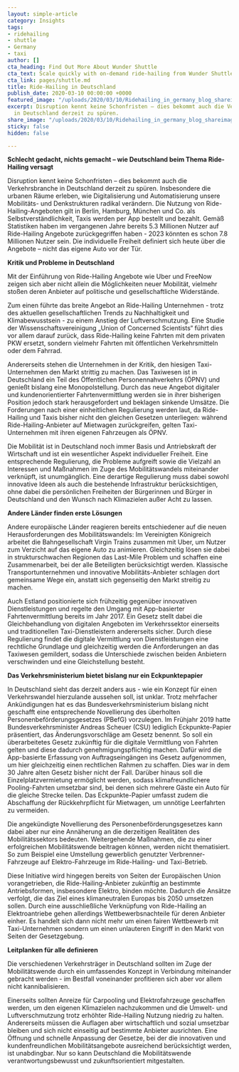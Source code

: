 ```yaml
---
layout: simple-article
category: Insights
tags:
- ridehailing
- shuttle
- Germany
- taxi
author: []
cta_heading: Find Out More About Wunder Shuttle
cta_text: Scale quickly with on-demand ride-hailing from Wunder Shuttle.
cta_link: pages/shuttle.md
title: Ride-Hailing in Deutschland
publish_date: 2020-03-10 00:00:00 +0000
featured_image: "/uploads/2020/03/10/Ridehailing_in_germany_blog_shareimage.jpg"
excerpt: Disruption kennt keine Schonfristen – dies bekommt auch die Verkehrsbranche
  in Deutschland derzeit zu spüren.
share_image: "/uploads/2020/03/10/Ridehailing_in_germany_blog_shareimage-1.jpg"
sticky: false
hidden: false

---
```

**Schlecht gedacht, nichts gemacht – wie Deutschland beim Thema Ride-Hailing versagt**

Disruption kennt keine Schonfristen – dies bekommt auch die Verkehrsbranche in Deutschland derzeit zu spüren. Insbesondere die urbanen Räume erleben, wie Digitalisierung und Automatisierung unsere Mobilitäts- und Denkstrukturen radikal verändern. Die Nutzung von Ride-Hailing-Angeboten gilt in Berlin, Hamburg, München und Co. als Selbstverständlichkeit, Taxis werden per App bestellt und bezahlt. Gemäß Statistiken haben im vergangenen Jahre bereits 5.3 Millionen Nutzer auf Ride-Hailing Angebote zurückgegriffen haben - 2023 könnten es schon 7.8 Millionen Nutzer sein. Die individuelle Freiheit definiert sich heute über die Angebote – nicht das eigene Auto vor der Tür.

**Kritik und Probleme in Deutschland**

Mit der Einführung von Ride-Hailing Angebote wie Uber und FreeNow zeigen sich aber nicht allein die Möglichkeiten neuer Mobilität, vielmehr stoßen deren Anbieter auf politische und gesellschaftliche Widerstände.

Zum einen führte das breite Angebot an Ride-Hailing Unternehmen - trotz des aktuellen gesellschaftlichen Trends zu Nachhaltigkeit und Klimabewusstsein - zu einem Anstieg der Luftverschmutzung. Eine Studie der Wissenschaftsvereinigung „Union of Concerned Scientists“ führt dies vor allem darauf zurück, dass Ride-Hailing keine Fahrten mit dem privaten PKW ersetzt, sondern vielmehr Fahrten mit öffentlichen Verkehrsmitteln oder dem Fahrrad.

Andererseits stehen die Unternehmen in der Kritik, den hiesigen Taxi-Unternehmen den Markt strittig zu machen. Das Taxiwesen ist in Deutschland ein Teil des Öffentlichen Personennahverkehrs (ÖPNV) und genießt bislang eine Monopolstellung. Durch das neue Angebot digitaler und kundenorientierter Fahrtenvermittlung werden sie in ihrer bisherigen Position jedoch stark herausgefordert und beklagen sinkende Umsätze. Die Forderungen nach einer einheitlichen Regulierung werden laut, da Ride-Hailing und Taxis bisher nicht den gleichen Gesetzen unterliegen: während Ride-Hailing-Anbieter auf Mietwagen zurückgreifen, gelten Taxi-Unternehmen mit ihren eigenen Fahrzeugen als ÖPNV.

Die Mobilität ist in Deutschland noch immer Basis und Antriebskraft der Wirtschaft und ist ein wesentlicher Aspekt individueller Freiheit. Eine entsprechende Regulierung, die Probleme aufgreift sowie die Vielzahl an Interessen und Maßnahmen im Zuge des Mobilitätswandels miteinander verknüpft, ist unumgänglich. Eine derartige Regulierung muss dabei sowohl innovative Ideen als auch die bestehende Infrastruktur berücksichtigen, ohne dabei die persönlichen Freiheiten der Bürgerinnen und Bürger in Deutschland und den Wunsch nach Klimazielen außer Acht zu lassen.

**Andere Länder finden erste Lösungen**

Andere europäische Länder reagieren bereits entschiedener auf die neuen Herausforderungen des Mobilitätswandels: Im Vereinigten Königreich arbeitet die Bahngesellschaft Virgin Trains zusammen mit Uber, um Nutzer zum Verzicht auf das eigene Auto zu animieren. Gleichzeitig lösen sie dabei in strukturschwachen Regionen das Last-Mile Problem und schaffen eine Zusammenarbeit, bei der alle Beteiligten berücksichtigt werden. Klassische Transportunternehmen und innovative Mobilitäts-Anbieter schlagen dort gemeinsame Wege ein, anstatt sich gegenseitig den Markt streitig zu machen.

Auch Estland positionierte sich frühzeitig gegenüber innovativen Dienstleistungen und regelte den Umgang mit App-basierter Fahrtenvermittlung bereits im Jahr 2017. Ein Gesetz stellt dabei die Gleichbehandlung von digitalen Angeboten im Verkehrssektor einerseits und traditionellen Taxi-Dienstleistern andererseits sicher. Durch diese Regulierung findet die digitale Vermittlung von Dienstleistungen eine rechtliche Grundlage und gleichzeitig werden die Anforderungen an das Taxiwesen gemildert, sodass die Unterschiede zwischen beiden Anbietern verschwinden und eine Gleichstellung besteht.

**Das Verkehrsministerium bietet bislang nur ein Eckpunktepapier**

In Deutschland sieht das derzeit anders aus - wie ein Konzept für einen Verkehrswandel hierzulande aussehen soll, ist unklar. Trotz mehrfacher Ankündigungen hat es das Bundesverkehrsministerium bislang nicht geschafft eine entsprechende Novellierung des überholten Personenbeförderungsgesetzes (PBefG) vorzulegen. Im Frühjahr 2019 hatte Bundesverkehrsminister Andreas Scheuer (CSU) lediglich Eckpunkte-Papier präsentiert, das Änderungsvorschläge am Gesetz benennt. So soll ein überarbeitetes Gesetz zukünftig für die digitale Vermittlung von Fahrten gelten und diese dadurch genehmigungspflichtig machen. Dafür wird die App-basierte Erfassung von Auftragseingängen ins Gesetz aufgenommen, um hier gleichzeitig einen rechtlichen Rahmen zu schaffen. Dies war in dem 30 Jahre alten Gesetz bisher nicht der Fall. Darüber hinaus soll die Einzelplatzvermietung ermöglicht werden, sodass klimafreundlichere Pooling-Fahrten umsetzbar sind, bei denen sich mehrere Gäste ein Auto für die gleiche Strecke teilen. Das Eckpunkte-Papier umfasst zudem die Abschaffung der Rückkehrpflicht für Mietwagen, um unnötige Leerfahrten zu vermeiden.

Die angekündigte Novellierung des Personenbeförderungsgesetzes kann dabei aber nur eine Annäherung an die derzeitigen Realitäten des Mobilitätssektors bedeuten. Weitergehende Maßnahmen, die zu einer erfolgreichen Mobilitätswende beitragen können, werden nicht thematisiert. So zum Beispiel eine Umstellung gewerblich genutzter Verbrenner-Fahrzeuge auf Elektro-Fahrzeuge im Ride-Hailing- und Taxi-Betrieb.

Diese Initiative wird hingegen bereits von Seiten der Europäischen Union vorangetrieben, die Ride-Hailing-Anbieter zukünftig an bestimmte Antriebsformen, insbesondere Elektro, binden möchte. Dadurch die Ansätze verfolgt, die das Ziel eines klimaneutralen Europas bis 2050 umsetzen sollen. Durch eine ausschließliche Verknüpfung von Ride-Hailing an Elektroantriebe gehen allerdings Wettbewerbsnachteile für deren Anbieter einher. Es handelt sich dann nicht mehr um einen fairen Wettbewerb mit Taxi-Unternehmen sondern um einen unlauteren Eingriff in den Markt von Seiten der Gesetzgebung.

**Leitplanken für alle definieren**

Die verschiedenen Verkehrsträger in Deutschland sollten im Zuge der Mobilitätswende durch ein umfassendes Konzept in Verbindung miteinander gebracht werden - im Bestfall voneinander profitieren sich aber vor allem nicht kannibalisieren.

Einerseits sollten Anreize für Carpooling und Elektrofahrzeuge geschaffen werden, um den eigenen Klimazielen nachzukommen und die Umwelt- und Luftverschmutzung trotz erhöhter Ride-Hailing Nutzung niedrig zu halten. Andererseits müssen die Auflagen aber wirtschaftlich und sozial umsetzbar bleiben und sich nicht einseitig auf bestimmte Anbieter ausrichten. Eine Öffnung und schnelle Anpassung der Gesetze, bei der die innovativen und kundenfreundlichen Mobilitätsangebote ausreichend berücksichtigt werden, ist unabdingbar. Nur so kann Deutschland die Mobilitätswende verantwortungsbewusst und zukunftsorientiert mitgestalten.